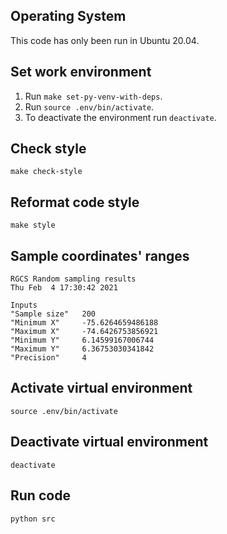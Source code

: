 ## Operating System

This code has only been run in Ubuntu 20.04.


## Set work environment

1. Run `make set-py-venv-with-deps`.
2. Run `source .env/bin/activate`.
3. To deactivate the environment run `deactivate`.

## Check style

```
make check-style
```

## Reformat code style

```
make style
```

## Sample coordinates' ranges

```
RGCS Random sampling results
Thu Feb  4 17:30:42 2021

Inputs
"Sample size"   200
"Minimum X"     -75.6264659486188
"Maximum X"     -74.6426753856921
"Minimum Y"     6.14599167006744
"Maximum Y"     6.36753030341842
"Precision"     4
```

## Activate virtual environment

```
source .env/bin/activate
```

## Deactivate virtual environment

```
deactivate
```

## Run code

```
python src
```

